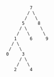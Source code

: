              7
            / \
           /   \
          5     8
         / \     \
        /   \     \
       1     6     9
      / \
     /   \
    0     3
         / \
        /   \
       2     4
